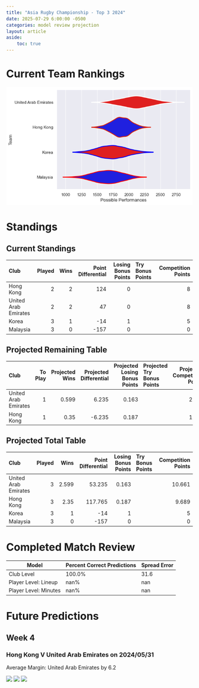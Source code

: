 ```yaml
---  
title: "Asia Rugby Championship - Top 3 2024"  
date: 2025-07-29 6:00:00 -0500  
categories: model review projection  
layout: article  
aside:  
    toc: true  
---
```

# Current Team Rankings


![Club Rankings](plots/rankings_Asia_Rugby_Championship_-_Top_3_2024.png)
# Standings

## Current Standings


| Club                 |   Played |   Wins |   Point Differential |   Losing Bonus Points | Try Bonus Points   |   Competition Points |
|:---------------------|---------:|-------:|---------------------:|----------------------:|:-------------------|---------------------:|
| Hong Kong            |        2 |      2 |                  124 |                     0 |                    |                    8 |
| United Arab Emirates |        2 |      2 |                   47 |                     0 |                    |                    8 |
| Korea                |        3 |      1 |                  -14 |                     1 |                    |                    5 |
| Malaysia             |        3 |      0 |                 -157 |                     0 |                    |                    0 |



## Projected Remaining Table


| Club                 |   To Play |   Projected Wins |   Projected Differential |   Projected Losing Bonus Points | Projected Try Bonus Points   |   Projected Competition Points |
|:---------------------|----------:|-----------------:|-------------------------:|--------------------------------:|:-----------------------------|-------------------------------:|
| United Arab Emirates |         1 |            0.599 |                    6.235 |                           0.163 |                              |                          2.661 |
| Hong Kong            |         1 |            0.35  |                   -6.235 |                           0.187 |                              |                          1.689 |



## Projected Total Table


| Club                 |   Played |   Wins |   Point Differential |   Losing Bonus Points | Try Bonus Points   |   Competition Points |
|:---------------------|---------:|-------:|---------------------:|----------------------:|:-------------------|---------------------:|
| United Arab Emirates |        3 |  2.599 |               53.235 |                 0.163 |                    |               10.661 |
| Hong Kong            |        3 |  2.35  |              117.765 |                 0.187 |                    |                9.689 |
| Korea                |        3 |  1     |              -14     |                 1     |                    |                5     |
| Malaysia             |        3 |  0     |             -157     |                 0     |                    |                0     |



# Completed Match Review


| Model | Percent Correct Predictions | Spread Error |
| ------ | ------ | ------ |
| Club Level | 100.0% | 31.6 |
| Player Level: Lineup | nan% | nan |
| Player Level: Minutes | nan% | nan |


# Future Predictions

## Week 4

### Hong Kong V United Arab Emirates on 2024/05/31


Average Margin: United Arab Emirates by 6.2

<p float="left">
<img src="plots\2024-05-31-HongKong_V_UnitedArabEmirates_performances.png" width="32%" />
<img src="plots\2024-05-31-HongKong_V_UnitedArabEmirates_resultbar.png" width="32%" />
<img src="plots\2024-05-31-HongKong_V_UnitedArabEmirates_spreads.png" width="32%" />
</p>
